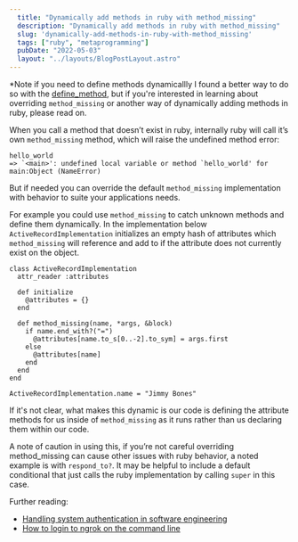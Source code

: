 ```yaml
---
  title: "Dynamically add methods in ruby with method_missing"
  description: "Dynamically add methods in ruby with method_missing"
  slug: 'dynamically-add-methods-in-ruby-with-method_missing'
  tags: ["ruby", "metaprogramming"]
  pubDate: "2022-05-03"
  layout: "../layouts/BlogPostLayout.astro"
---
```


*Note if you need to define methods dynamicallly I found a better way to do so with the [define_method](https://www.devdecks.io/2022-dynamically-add-methods-with-def-method), but if you're interested in learning about overriding `method_missing` or another way of dynamically adding methods in ruby, please read on.

When you call a method that doesn’t exist in ruby, internally ruby will call it’s own `method_missing` method, which will raise the undefined method error:

```
hello_world
=> `<main>': undefined local variable or method `hello_world' for main:Object (NameError)
```

But if needed you can override the default `method_missing` implementation with behavior to suite your applications needs.

For example you could use `method_missing` to catch unknown methods and define them dynamically. In the implementation below `ActiveRecordImplementation` initializes an empty hash of attributes which `method_missing` will reference and add to if the attribute does not currently exist on the object.

```
class ActiveRecordImplementation
  attr_reader :attributes

  def initialize
    @attributes = {}
  end

  def method_missing(name, *args, &block)
    if name.end_with?("=")
      @attributes[name.to_s[0..-2].to_sym] = args.first
    else
      @attributes[name]
    end
  end
end

ActiveRecordImplementation.name = "Jimmy Bones"
```

If it's not clear, what makes this dynamic is our code is defining the attribute methods for us inside of `method_missing` as it runs rather than us declaring them within our code.

A note of caution in using this, if you’re not careful overriding method_missing can cause other issues with ruby behavior, a noted example is with `respond_to?`. It may be helpful to include a default conditional that just calls the ruby implementation by calling `super` in this case.

Further reading:
- [Handling system authentication in software engineering](https://www.devdecks.io/2022-system-auth-in-software-engineering)
- [How to login to ngrok on the command line](https://www.devdecks.io/2022-login-to-ngrok-on-the-command-line)
